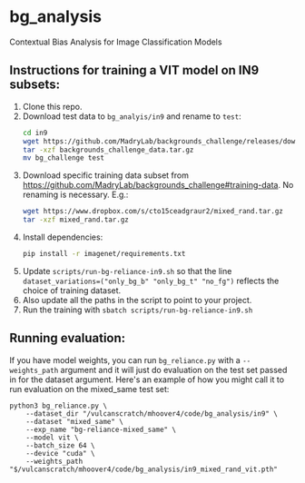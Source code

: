 # bg_analysis
Contextual Bias Analysis for Image Classification Models

## Instructions for training a VIT model on IN9 subsets:

1. Clone this repo.
2. Download test data to `bg_analyis/in9` and rename to `test`:
   ```sh
   cd in9
   wget https://github.com/MadryLab/backgrounds_challenge/releases/download/data/backgrounds_challenge_data.tar.gz
   tar -xzf backgrounds_challenge_data.tar.gz
   mv bg_challenge test
   ```
3. Download specific training data subset from https://github.com/MadryLab/backgrounds_challenge#training-data. No renaming is necessary. E.g.:
   ```sh
   wget https://www.dropbox.com/s/cto15ceadgraur2/mixed_rand.tar.gz
   tar -xzf mixed_rand.tar.gz
   ```
4. Install dependencies:
    ```sh
    pip install -r imagenet/requirements.txt
    ```
5. Update `scripts/run-bg-reliance-in9.sh` so that the line `dataset_variations=("only_bg_b" "only_bg_t" "no_fg")` reflects the choice of training dataset.
6. Also update all the paths in the script to point to your project.
7. Run the training with `sbatch scripts/run-bg-reliance-in9.sh`


## Running evaluation:

If you have model weights, you can run `bg_reliance.py` with a `--weights_path` argument and it will just do evaluation on the test set passed in for the dataset argument. Here's an example of how you might call it to run evaluation on the mixed_same test set:
```
python3 bg_reliance.py \
    --dataset_dir "/vulcanscratch/mhoover4/code/bg_analysis/in9" \
    --dataset "mixed_same" \
    --exp_name "bg-reliance-mixed_same" \
    --model vit \
    --batch_size 64 \
    --device "cuda" \
    --weights_path "$/vulcanscratch/mhoover4/code/bg_analysis/in9_mixed_rand_vit.pth"
```
